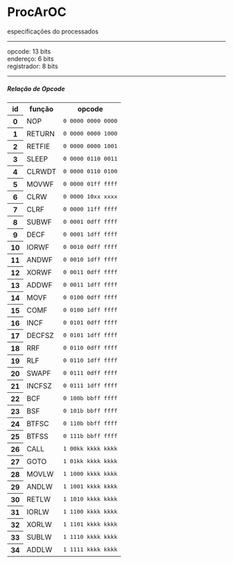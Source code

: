 # ProcArOC

especificações do processados

<hr>

opcode: 13 bits <br />
endereço: 6 bits <br />
registrador: 8 bits <br />

<hr>

<h5> Relação de Opcode</h5>

<table style="width:100%">
	<tr>
		<th>id</th>
		<th>função</th>
    		<th>opcode</th>
  	</tr>
  	<tr>
		<th>0</th>
    		<td>NOP</td>
    		<td><tt>0 0000 0000 0000</tt></td>
  	</tr>
  	<tr>
		<th>1</th>
    		<td>RETURN</td>
    		<td><tt>0 0000 0000 1000</tt></td>
  	</tr>
  	<tr>
		<th>2</th>
    		<td>RETFIE</td>
    		<td><tt>0 0000 0000 1001</tt></td>
  	</tr>
  	<tr>
		<th>3</th>
    		<td>SLEEP</td>
    		<td><tt>0 0000 0110 0011</tt></td>
  	</tr>
  	<tr>
		<th>4</th>
    		<td>CLRWDT</td>
    		<td><tt>0 0000 0110 0100</tt></td>
  	</tr>
  	<tr>
		<th>5</th>
    		<td>MOVWF</td>
    		<td><tt>0 0000 01ff ffff</tt></td>
  	</tr>
  	<tr>
		<th>6</th>
    		<td>CLRW</td>
    		<td><tt>0 0000 10xx xxxx</tt></td>
  	</tr>
	<tr>
		<th>7</th>
    		<td>CLRF</td>
		<td><tt>0 0000 11ff ffff</tt></td>
  	</tr>
  	<tr>
		<th>8</th>
    		<td>SUBWF</td>
    		<td><tt>0 0001 0dff ffff</tt></td>
  	</tr>
  	<tr>
		<th>9</th>
    		<td>DECF</td>
    		<td><tt>0 0001 1dff ffff</tt></td>
  	</tr>
  	<tr>
		<th>10</th>
    		<td>IORWF</td>
    		<td><tt>0 0010 0dff ffff</tt></td>
  	</tr>
  	<tr>
		<th>11</th>
    		<td>ANDWF</td>
    		<td><tt>0 0010 1dff ffff</tt></td>
  	</tr>
  	<tr>
		<th>12</th>
    		<td>XORWF</td>
    		<td><tt>0 0011 0dff ffff</tt></td>
  	</tr>
  	<tr>
		<th>13</th>
    		<td>ADDWF</td>
    		<td><tt>0 0011 1dff ffff</tt></td>
  	</tr>
  	<tr>
		<th>14</th>
    		<td>MOVF</td>
    		<td><tt>0 0100 0dff ffff</tt></td>
  	</tr>
  	<tr>
		<th>15</th>
    		<td>COMF</td>
    		<td><tt>0 0100 1dff ffff</tt></td>
  	</tr>
  	<tr>
		<th>16</th>
    		<td>INCF</td>
    		<td><tt>0 0101 0dff ffff</tt></td>
  	</tr>
  	<tr>
		<th>17</th>
    		<td>DECFSZ</td>
    		<td><tt>0 0101 1dff ffff</tt></td>
  	</tr>
  	<tr>
		<th>18</th>
    		<td>RRF</td>
    		<td><tt>0 0110 0dff ffff</tt></td>
  	</tr>
  	<tr>
		<th>19</th>
    		<td>RLF</td>
    		<td><tt>0 0110 1dff ffff</tt></td>
  	</tr>
  	<tr>
		<th>20</th>
    		<td>SWAPF</td>
    		<td><tt>0 0111 0dff ffff</tt></td>
  	</tr>
  	<tr>
		<th>21</th>
    		<td>INCFSZ</td>
    		<td><tt>0 0111 1dff ffff</tt></td>
  	</tr>
  	<tr>
		<th>22</th>
    		<td>BCF</td>
    		<td><tt>0 100b bbff ffff</tt></td>
  	</tr>
  	<tr>
		<th>23</th>
    		<td>BSF</td>
    		<td><tt>0 101b bbff ffff</tt></td>
  	</tr>
  	<tr>
		<th>24</th>
    		<td>BTFSC</td>
    		<td><tt>0 110b bbff ffff</tt></td>
  	</tr>
  	<tr>
		<th>25</th>
    		<td>BTFSS</td>
    		<td><tt>0 111b bbff ffff</tt></td>
  	</tr>
  	<tr>
		<th>26</th>
    		<td>CALL</td>
    		<td><tt>1 00kk kkkk kkkk</tt></td>
  	</tr>
  	<tr>
		<th>27</th>
    		<td>GOTO</td>
    		<td><tt>1 01kk kkkk kkkk</tt></td>
  	</tr>
  	<tr>
		<th>28</th>
    		<td>MOVLW</td>
    		<td><tt>1 1000 kkkk kkkk</tt></td>
  	</tr>
  	<tr>
		<th>29</th>
    		<td>ANDLW</td>
    		<td><tt>1 1001 kkkk kkkk</tt></td>
  	</tr>
  	<tr>
		<th>30</th>
    		<td>RETLW</td>
    		<td><tt>1 1010 kkkk kkkk</tt></td>
  	</tr>
  	<tr>
		<th>31</th>
    		<td>IORLW</td>
    		<td><tt>1 1100 kkkk kkkk</tt></td>
  	</tr>
  	<tr>
		<th>32</th>
    		<td>XORLW</td>
    		<td><tt>1 1101 kkkk kkkk</tt></td>
  	</tr>
  	<tr>
		<th>33</th>
    		<td>SUBLW</td>
    		<td><tt>1 1110 kkkk kkkk</tt></td>
  	</tr>
  	<tr>
		<th>34</th>
    		<td>ADDLW</td>
    		<td><tt>1 1111 kkkk kkkk</tt></td>
  	</tr>
</table> 
